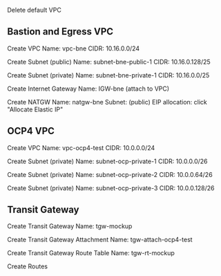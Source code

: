 Delete default VPC

## Bastion and Egress VPC
Create VPC
 Name: vpc-bne
 CIDR: 10.16.0.0/24
 
Create Subnet (public)
 Name: subnet-bne-public-1
 CIDR: 10.16.0.128/25

Create Subnet (private)
 Name: subnet-bne-private-1
 CIDR: 10.16.0.0/25

Create Internet Gateway
 Name: IGW-bne
 (attach to VPC)

Create NATGW
  Name: natgw-bne
  Subnet:  (public)
  EIP allocation:  click "Allocate Elastic IP"

## OCP4 VPC
Create VPC
  Name: vpc-ocp4-test
  CIDR: 10.0.0.0/24

Create Subnet (private)
 Name: subnet-ocp-private-1
 CIDR: 10.0.0.0/26

Create Subnet (private)
 Name: subnet-ocp-private-2
 CIDR: 10.0.0.64/26

Create Subnet (private)
 Name: subnet-ocp-private-3
 CIDR: 10.0.0.128/26

## Transit Gateway
Create Transit Gateway
  Name: tgw-mockup

Create Transit Gateway Attachment
  Name: tgw-attach-ocp4-test

Create Transit Gateway Route Table
  Name: tgw-rt-mockup

Create Routes

